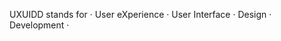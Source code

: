 

  UXUIDD stands for · User eXperience · User Interface · Design · Development ·

<!---
uxuidd/uxuidd is a ✨ special ✨ repository because its `README.md` (this file) appears on your GitHub profile.
You can click the Preview link to take a look at your changes.
--->
